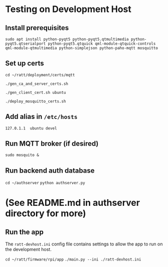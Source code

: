 
Testing on Development Host
===========================

## Install prerequisites

`sudo apt install python-pyqt5 python-pyqt5.qtmultimedia python-pyqt5.qtserialport python-pyqt5.qtquick qml-module-qtquick-controls qml-module-qtmultimedia python-simplejson python-paho-mqtt mosquitto`

## Set up certs

`cd ~/ratt/deployment/certs/mqtt`

`./gen_ca_and_server_certs.sh`

`./gen_client_cert.sh ubuntu`

`./deploy_mosquitto_certs.sh`

## Add alias in `/etc/hosts`

`127.0.1.1	ubuntu devel`

## Run MQTT broker (if desired)

`sudo mosquito &`

## Run backend auth database

`cd ~/authserver`
`python authserver.py`
# (See README.md in authserver directory for more)

## Run the app

The `ratt-devhost.ini` config file contains settings to allow the app
to run on the development host.

`cd ~/ratt/firmware/rpi/app`
`./main.py --ini ./ratt-devhost.ini`


